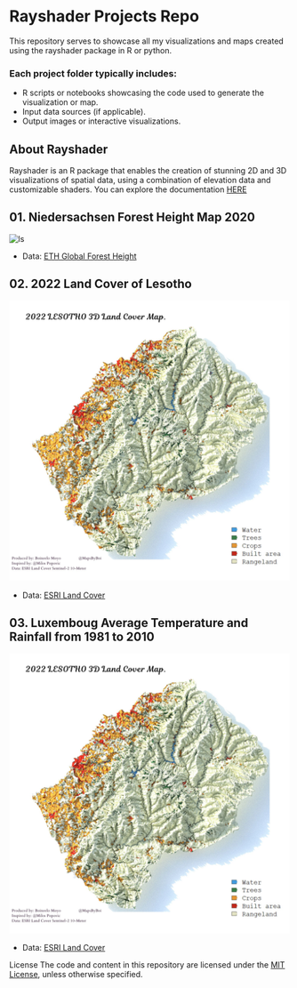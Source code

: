  # Rayshader Projects Repo 
This repository serves to showcase all my visualizations and maps created using the rayshader package in R or python.  

 ### Each project folder typically includes: 
* R scripts or notebooks showcasing the code used to generate the visualization or map.
* Input data sources (if applicable). 
* Output images or interactive visualizations.
## About Rayshader
Rayshader is an R package that enables the creation of stunning 2D and 3D visualizations of spatial data, using a combination of elevation data and customizable shaders. You can explore the documentation [HERE](https://www.rayshader.com/)
  
## 01. Niedersachsen Forest Height Map 2020
![ls](https://github.com/BoineeloMoyo/Rayshader_Projects/blob/main/PROJECTS/lower_saxony/niedersachsen-forest-height-2020.png)
- Data: [ETH Global Forest Height](https://gee-community-catalog.org/projects/canopy/)
  
## 02. 2022 Land Cover of Lesotho
![lulc](https://github.com/BoineeloMoyo/Rayshader_Projects/blob/main/PROJECTS/Lesotho_LULC/lesotho_lulc.jpg)

- Data: [ESRI Land Cover](https://livingatlas.arcgis.com/landcover/)

## 03. Luxemboug Average Temperature and Rainfall from 1981 to 2010
![lulc](https://github.com/BoineeloMoyo/Rayshader_Projects/blob/main/PROJECTS/Lesotho_LULC/lesotho_lulc.jpg)

- Data: [ESRI Land Cover](https://livingatlas.arcgis.com/landcover/)

  
License
The code and content in this repository are licensed under the [MIT License](https://github.com/BoineeloMoyo/Rayshader_Projects/blob/main/LICENSE), unless otherwise specified. 

